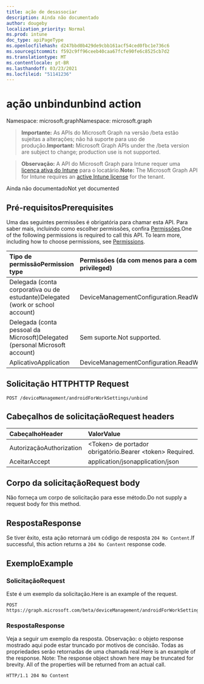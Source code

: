 ```yaml
---
title: ação de desassociar
description: Ainda não documentado
author: dougeby
localization_priority: Normal
ms.prod: intune
doc_type: apiPageType
ms.openlocfilehash: d247bbd0b429de9cbb161acf54ced0fbc1e736c6
ms.sourcegitcommit: f592c9ff96ceeb40caa67fcfe90fe6c8525cb7d2
ms.translationtype: MT
ms.contentlocale: pt-BR
ms.lasthandoff: 03/23/2021
ms.locfileid: "51141236"
---
```

# <a name="unbind-action"></a><span data-ttu-id="ad412-103">ação unbind</span><span class="sxs-lookup"><span data-stu-id="ad412-103">unbind action</span></span>

<span data-ttu-id="ad412-104">Namespace: microsoft.graph</span><span class="sxs-lookup"><span data-stu-id="ad412-104">Namespace: microsoft.graph</span></span>

> <span data-ttu-id="ad412-105">**Importante:** As APIs do Microsoft Graph na versão /beta estão sujeitas a alterações; não há suporte para uso de produção.</span><span class="sxs-lookup"><span data-stu-id="ad412-105">**Important:** Microsoft Graph APIs under the /beta version are subject to change; production use is not supported.</span></span>

> <span data-ttu-id="ad412-106">**Observação:** A API do Microsoft Graph para Intune requer uma [licença ativa do Intune](https://go.microsoft.com/fwlink/?linkid=839381) para o locatário.</span><span class="sxs-lookup"><span data-stu-id="ad412-106">**Note:** The Microsoft Graph API for Intune requires an [active Intune license](https://go.microsoft.com/fwlink/?linkid=839381) for the tenant.</span></span>

<span data-ttu-id="ad412-107">Ainda não documentado</span><span class="sxs-lookup"><span data-stu-id="ad412-107">Not yet documented</span></span>

## <a name="prerequisites"></a><span data-ttu-id="ad412-108">Pré-requisitos</span><span class="sxs-lookup"><span data-stu-id="ad412-108">Prerequisites</span></span>
<span data-ttu-id="ad412-p101">Uma das seguintes permissões é obrigatória para chamar esta API. Para saber mais, incluindo como escolher permissões, confira [Permissões](/graph/permissions-reference).</span><span class="sxs-lookup"><span data-stu-id="ad412-p101">One of the following permissions is required to call this API. To learn more, including how to choose permissions, see [Permissions](/graph/permissions-reference).</span></span>

|<span data-ttu-id="ad412-111">Tipo de permissão</span><span class="sxs-lookup"><span data-stu-id="ad412-111">Permission type</span></span>|<span data-ttu-id="ad412-112">Permissões (da com menos para a com mais privilégios)</span><span class="sxs-lookup"><span data-stu-id="ad412-112">Permissions (from least to most privileged)</span></span>|
|:---|:---|
|<span data-ttu-id="ad412-113">Delegada (conta corporativa ou de estudante)</span><span class="sxs-lookup"><span data-stu-id="ad412-113">Delegated (work or school account)</span></span>|<span data-ttu-id="ad412-114">DeviceManagementConfiguration.ReadWrite.All</span><span class="sxs-lookup"><span data-stu-id="ad412-114">DeviceManagementConfiguration.ReadWrite.All</span></span>|
|<span data-ttu-id="ad412-115">Delegada (conta pessoal da Microsoft)</span><span class="sxs-lookup"><span data-stu-id="ad412-115">Delegated (personal Microsoft account)</span></span>|<span data-ttu-id="ad412-116">Sem suporte.</span><span class="sxs-lookup"><span data-stu-id="ad412-116">Not supported.</span></span>|
|<span data-ttu-id="ad412-117">Aplicativo</span><span class="sxs-lookup"><span data-stu-id="ad412-117">Application</span></span>|<span data-ttu-id="ad412-118">DeviceManagementConfiguration.ReadWrite.All</span><span class="sxs-lookup"><span data-stu-id="ad412-118">DeviceManagementConfiguration.ReadWrite.All</span></span>|

## <a name="http-request"></a><span data-ttu-id="ad412-119">Solicitação HTTP</span><span class="sxs-lookup"><span data-stu-id="ad412-119">HTTP Request</span></span>
<!-- {
  "blockType": "ignored"
}
-->
``` http
POST /deviceManagement/androidForWorkSettings/unbind
```

## <a name="request-headers"></a><span data-ttu-id="ad412-120">Cabeçalhos de solicitação</span><span class="sxs-lookup"><span data-stu-id="ad412-120">Request headers</span></span>
|<span data-ttu-id="ad412-121">Cabeçalho</span><span class="sxs-lookup"><span data-stu-id="ad412-121">Header</span></span>|<span data-ttu-id="ad412-122">Valor</span><span class="sxs-lookup"><span data-stu-id="ad412-122">Value</span></span>|
|:---|:---|
|<span data-ttu-id="ad412-123">Autorização</span><span class="sxs-lookup"><span data-stu-id="ad412-123">Authorization</span></span>|<span data-ttu-id="ad412-124">&lt;Token&gt; de portador obrigatório.</span><span class="sxs-lookup"><span data-stu-id="ad412-124">Bearer &lt;token&gt; Required.</span></span>|
|<span data-ttu-id="ad412-125">Aceitar</span><span class="sxs-lookup"><span data-stu-id="ad412-125">Accept</span></span>|<span data-ttu-id="ad412-126">application/json</span><span class="sxs-lookup"><span data-stu-id="ad412-126">application/json</span></span>|

## <a name="request-body"></a><span data-ttu-id="ad412-127">Corpo da solicitação</span><span class="sxs-lookup"><span data-stu-id="ad412-127">Request body</span></span>
<span data-ttu-id="ad412-128">Não forneça um corpo de solicitação para esse método.</span><span class="sxs-lookup"><span data-stu-id="ad412-128">Do not supply a request body for this method.</span></span>

## <a name="response"></a><span data-ttu-id="ad412-129">Resposta</span><span class="sxs-lookup"><span data-stu-id="ad412-129">Response</span></span>
<span data-ttu-id="ad412-130">Se tiver êxito, esta ação retornará um código de resposta `204 No Content`.</span><span class="sxs-lookup"><span data-stu-id="ad412-130">If successful, this action returns a `204 No Content` response code.</span></span>

## <a name="example"></a><span data-ttu-id="ad412-131">Exemplo</span><span class="sxs-lookup"><span data-stu-id="ad412-131">Example</span></span>

### <a name="request"></a><span data-ttu-id="ad412-132">Solicitação</span><span class="sxs-lookup"><span data-stu-id="ad412-132">Request</span></span>
<span data-ttu-id="ad412-133">Este é um exemplo da solicitação.</span><span class="sxs-lookup"><span data-stu-id="ad412-133">Here is an example of the request.</span></span>
``` http
POST https://graph.microsoft.com/beta/deviceManagement/androidForWorkSettings/unbind
```

### <a name="response"></a><span data-ttu-id="ad412-134">Resposta</span><span class="sxs-lookup"><span data-stu-id="ad412-134">Response</span></span>
<span data-ttu-id="ad412-p102">Veja a seguir um exemplo da resposta. Observação: o objeto response mostrado aqui pode estar truncado por motivos de concisão. Todas as propriedades serão retornadas de uma chamada real.</span><span class="sxs-lookup"><span data-stu-id="ad412-p102">Here is an example of the response. Note: The response object shown here may be truncated for brevity. All of the properties will be returned from an actual call.</span></span>
``` http
HTTP/1.1 204 No Content
```




